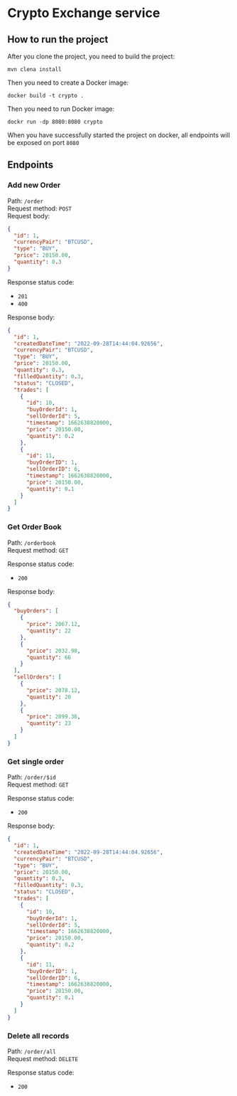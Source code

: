 # Crypto Exchange service

## How to run the project

After you clone the project, you need to build the project:

````
mvn clena install
````

Then you need to create a Docker image:

````
docker build -t crypto .  
````

Then you need to run Docker image:

````
dockr run -dp 8080:8080 crypto
````

When you have successfully started the project on docker, all endpoints will be exposed on port `8080`

## Endpoints

### Add new Order

Path: `/order`</br>
Request method: `POST`</br>
Request body:

````json
{
  "id": 1,
  "currencyPair": "BTCUSD",
  "type": "BUY",
  "price": 20150.00,
  "quantity": 0.3
}
 ````

Response status code:

- `201`
- `400`

Response body:

````json
{
  "id": 1,
  "createdDateTime": "2022-09-28T14:44:04.92656",
  "currencyPair": "BTCUSD",
  "type": "BUY",
  "price": 20150.00,
  "quantity": 0.3,
  "filledQuantity": 0.3,
  "status": "CLOSED",
  "trades": [
    {
      "id": 10,
      "buyOrderId": 1,
      "sellOrderId": 5,
      "timestamp": 1662638820000,
      "price": 20150.00,
      "quantity": 0.2
    },
    {
      "id": 11,
      "buyOrderID": 1,
      "sellOrderID": 6,
      "timestamp": 1662638820000,
      "price": 20150.00,
      "quantity": 0.1
    }
  ]
}
````

### Get Order Book

Path: `/orderbook`</br>
Request method: `GET`</br>

Response status code:

- `200`

Response body:

````json
{
  "buyOrders": [
    {
      "price": 2067.12,
      "quantity": 22
    },
    {
      "price": 2032.98,
      "quantity": 66
    }
  ],
  "sellOrders": [
    {
      "price": 2078.12,
      "quantity": 20
    },
    {
      "price": 2099.36,
      "quantity": 23
    }
  ]
}
````

### Get single order

Path: `/order/$id`</br>
Request method: `GET`</br>

Response status code:

- `200`

Response body:

````json
{
  "id": 1,
  "createdDateTime": "2022-09-28T14:44:04.92656",
  "currencyPair": "BTCUSD",
  "type": "BUY",
  "price": 20150.00,
  "quantity": 0.3,
  "filledQuantity": 0.3,
  "status": "CLOSED",
  "trades": [
    {
      "id": 10,
      "buyOrderId": 1,
      "sellOrderId": 5,
      "timestamp": 1662638820000,
      "price": 20150.00,
      "quantity": 0.2
    },
    {
      "id": 11,
      "buyOrderID": 1,
      "sellOrderID": 6,
      "timestamp": 1662638820000,
      "price": 20150.00,
      "quantity": 0.1
    }
  ]
}
````

### Delete all records

Path: `/order/all`</br>
Request method: `DELETE`</br>

Response status code:

- `200`
